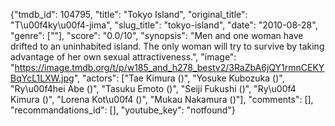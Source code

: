 {"tmdb_id": 104795, "title": "Tokyo Island", "original_title": "T\u00f4ky\u00f4-jima", "slug_title": "tokyo-island", "date": "2010-08-28", "genre": [""], "score": "0.0/10", "synopsis": "Men and one woman have drifted to an uninhabited island. The only woman will try to survive by taking advantage of her own sexual attractiveness.", "image": "https://image.tmdb.org/t/p/w185_and_h278_bestv2/3RaZbA6jQY1rmnCEKYBqYcL1LXW.jpg", "actors": ["Tae Kimura ()", "Yosuke Kubozuka ()", "Ry\u00f4hei Abe ()", "Tasuku Emoto ()", "Seiji Fukushi ()", "Ry\u00f4 Kimura ()", "Lorena Kot\u00f4 ()", "Mukau Nakamura ()"], "comments": [], "recommandations_id": [], "youtube_key": "notfound"}